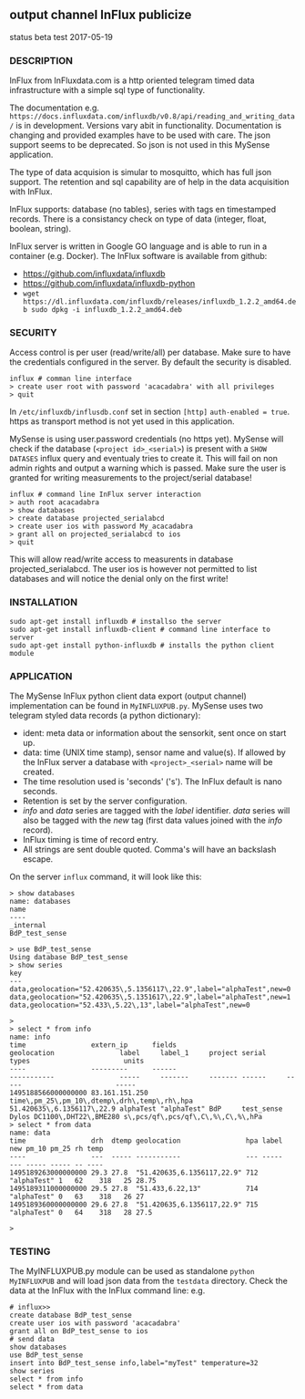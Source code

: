 ## output channel InFlux publicize
status beta test 2017-05-19
### DESCRIPTION
InFlux from InFluxdata.com is a http oriented telegram timed data infrastructure with a simple sql type of functionality.

The documentation e.g. `https://docs.influxdata.com/influxdb/v0.8/api/reading_and_writing_data/` is in development. Versions vary abit in functionality. Documentation is changing and provided examples have to be used with care. The json support seems to be deprecated. So json is not used in this MySense application.

The type of data acquision is simular to mosquitto, which has full json support.
The retention and sql capability are of help in the data acquisition with InFlux.

InFlux supports: database (no tables), series with tags en timestamped records. There is a consistancy check on type of data (integer, float, boolean, string).

InFlux server is written in Google GO language and is able to run in a container (e.g. Docker).
The InFlux software is available from github: 
* https://github.com/influxdata/influxdb
* https://github.com/influxdata/influxdb-python
*   `wget https://dl.influxdata.com/influxdb/releases/influxdb_1.2.2_amd64.deb
    sudo dpkg -i influxdb_1.2.2_amd64.deb`

### SECURITY
Access control is per user (read/write/all) per database. Make sure to have the credentials configured in the server. By default the security is disabled.
```
influx # comman line interface
> create user root with password 'acacadabra' with all privileges
> quit
```
In `/etc/influxdb/influsdb.conf` set in section `[http]` `auth-enabled = true`.
https as transport method is not yet used in this application.

MySense is using user.password credentials (no https yet). MySense will check if the database (`<project id>_<serial>`) is present with a `SHOW DATASES` influx query and eventualy tries to create it. This will fail on non admin rights and output a warning which is passed. 
Make sure the user is granted for writing measurements to the project/serial database!
```
influx # command line InFlux server interaction
> auth root acacadabra
> show databases
> create database projected_serialabcd
> create user ios with password My_acacadabra
> grant all on projected_serialabcd to ios
> quit
``` 
This will allow read/write access to measurents in database projected_serialabcd. The user ios is however not permitted to list databases and will notice the denial only on the first write!

### INSTALLATION
```shell
sudo apt-get install influxdb # installso the server
sudo apt-get install influxdb-client # command line interface to server
sudo apt-get install python-influxdb # installs the python client module
```
### APPLICATION
The MySense InFlux python client data export (output channel) implementation can be found in `MyINFLUXPUB.py`.
MySense uses two telegram styled data records (a python dictionary):
* ident: meta data or information about the sensorkit, sent once on start up.
* data: time (UNIX time stamp), sensor name and value(s).
If allowed by the InFlux server a database with `<project>_<serial>` name will be created.
* The time resolution used is 'seconds' ('s'). The InFlux default is nano seconds.
* Retention is set by the server configuration.
* *info* and *data* series are tagged with the *label* identifier. *data* series will also be tagged with the *new* tag (first data values joined with the *info* record).
* InFlux timing is time of record entry.
* All strings are sent double quoted. Comma's will have an backslash escape.

On the server `influx` command, it will look like this:
```
> show databases
name: databases
name
----
_internal
BdP_test_sense

> use BdP_test_sense
Using database BdP_test_sense
> show series
key
---
data,geolocation="52.420635\,5.1356117\,22.9",label="alphaTest",new=0
data,geolocation="52.420635\,5.1351617\,22.9",label="alphaTest",new=1
data,geolocation="52.433\,5.22\,13",label="alphaTest",new=0

> 
> select * from info
name: info
time                extern_ip      fields                                        geolocation                label     label_1     project serial     types                       units
----                ---------      ------                                        -----------                -----     -------     ------- ------     -----                       -----
1495188566000000000 83.161.151.250 time\,pm_25\,pm_10\,dtemp\,drh\,temp\,rh\,hpa 51.420635\,6.1356117\,22.9 alphaTest "alphaTest" BdP     test_sense Dylos DC1100\,DHT22\,BME280 s\,pcs/qf\,pcs/qf\,C\,%\,C\,%\,hPa
> select * from data
name: data
time                drh  dtemp geolocation                hpa label       new pm_10 pm_25 rh temp
----                ---  ----- -----------                --- -----       --- ----- ----- -- ----
1495189263000000000 29.3 27.8  "51.420635,6.1356117,22.9" 712 "alphaTest" 1   62    318   25 28.75
1495189311000000000 29.5 27.8  "51.433,6.22,13"           714 "alphaTest" 0   63    318   26 27
1495189360000000000 29.6 27.8  "51.420635,6.1356117,22.9" 715 "alphaTest" 0   64    318   28 27.5

>
```

### TESTING
The MyINFLUXPUB.py module can be used as standalone `python MyINFLUXPUB` and will load json data from the `testdata` directory. Check the data at the InFlux with the InFlux command line: e.g.
```shell
# influx>>
create database BdP_test_sense
create user ios with password 'acacadabra'
grant all on BdP_test_sense to ios
# send data
show databases
use BdP_test_sense
insert into BdP_test_sense info,label="myTest" temperature=32
show series
select * from info
select * from data
```



